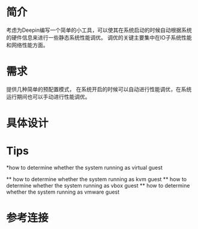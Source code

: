 # 简介
考虑为Deepin编写一个简单的小工具，可以使其在系统启动的时候自动根据系统的硬件信息来进行一些静态系统性能调优。
调优的关键主要集中在IO子系统性能和网络性能方面。

# 需求
提供几种简单的预配置模式，
在系统开启的时候可以自动进行性能调优，在系统运行期间也可以手动进行性能调优。

# 具体设计



# Tips

*how to determine whether the system running as virtual guest

** how to determine whether the system running as kvm guest
** how to determine whether the system running as vbox guest
** how to determine whether the system running as vmware guest

# 参考连接